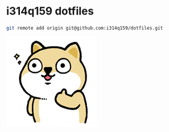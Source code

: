 # i314q159 dotfiles

```sh
git remote add origin git@github.com:i314q159/dotfiles.git
```

![dog](img/dog.png)
